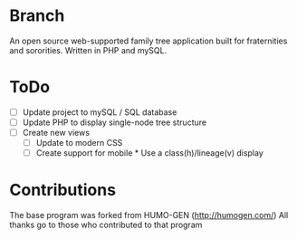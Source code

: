 # Branch
An open source web-supported family tree application built for fraternities and sororities. Written in PHP and mySQL.

# ToDo
* [ ] Update project to mySQL / SQL database
* [ ] Update PHP to display single-node tree structure
* [ ] Create new views
  * [ ] Update to modern CSS
  * [ ] Create support for mobile
        * Use a class(h)/lineage(v) display

# Contributions
The base program was forked from HUMO-GEN (http://humogen.com/)
All thanks go to those who contributed to that program
